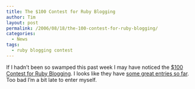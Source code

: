 ```yaml
---
title: The $100 Contest for Ruby Blogging
author: Tim
layout: post
permalink: /2006/08/18/the-100-contest-for-ruby-blogging/
categories:
  - News
tags:
  - ruby blogging contest
---
```

If I hadn&#8217;t been so swamped this past week I may have noticed the [$100 Contest for Ruby Blogging][1]. I looks like they have [some great entries so far][2]. Too bad I&#8217;m a bit late to enter myself.

 [1]: http://www.rubyinside.com/win-100-by-blogging-about-ruby-or-rails-this-week-184.html
 [2]: http://www.rubyinside.com/16-great-ruby-articles-and-resources-in-the-100-contest-so-far-197.html
